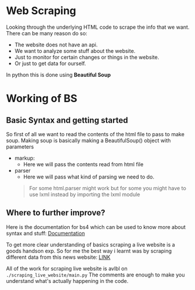# Web Scraping 

Looking through the underlying HTML code to scrape the info that we want. 
There can be many reason do so:

- The website does not have an api.
- We want to analyze some stuff about the website.
- Just to monitor for certain changes or things in the website.
- Or just to get data for ourself.

In python this is done using **Beautiful Soup**


# Working of BS

## Basic Syntax and getting started

So first of all we want to read the contents of the html file to pass to make soup.
Making soup is basically making a BeautifulSoup() object with parameters

- markup: 
    - Here we will pass the contents read from html file
- parser
    - Here we will pass what kind of parsing we need to do.
    > For some html.parser might work but for some you might have to use lxml instead by importing the lxml module

## Where to further improve?

Here is the documentation for bs4 which can be used to know more about syntax and stuff: 
[Documentation](https://www.crummy.com/software/BeautifulSoup/bs4/doc/)

To get more clear understanding of basics scraping a live website is a goods handson exp.
So for me the best way i learnt was by scraping different data from this news website: [LINK](https://news.ycombinator.com/news)

All of the work for scraping live website is avlbl on `./scraping_live_website/main.py`
The comments are enough to make you understand what's actually happening in the code.